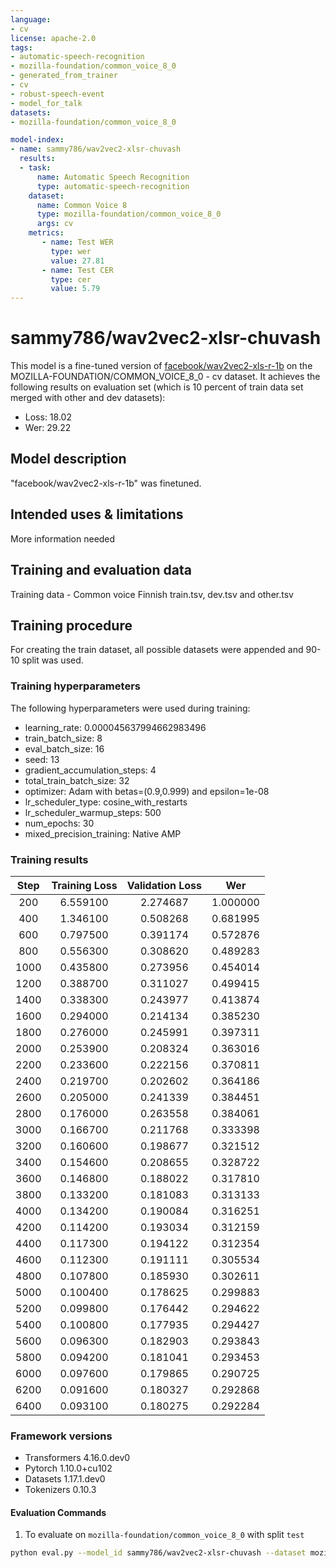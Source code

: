 ```yaml
---
language:
- cv
license: apache-2.0
tags:
- automatic-speech-recognition
- mozilla-foundation/common_voice_8_0
- generated_from_trainer
- cv
- robust-speech-event
- model_for_talk
datasets:
- mozilla-foundation/common_voice_8_0

model-index:
- name: sammy786/wav2vec2-xlsr-chuvash
  results:
  - task: 
      name: Automatic Speech Recognition 
      type: automatic-speech-recognition
    dataset:
      name: Common Voice 8
      type: mozilla-foundation/common_voice_8_0
      args: cv
    metrics:
       - name: Test WER
         type: wer
         value: 27.81
       - name: Test CER
         type: cer
         value: 5.79
---
```

# sammy786/wav2vec2-xlsr-chuvash

This model is a fine-tuned version of [facebook/wav2vec2-xls-r-1b](https://huggingface.co/facebook/wav2vec2-xls-r-1b) on the MOZILLA-FOUNDATION/COMMON_VOICE_8_0 - cv dataset.
It achieves the following results on evaluation set (which is 10 percent of train data set merged with other and dev datasets):
- Loss: 18.02
- Wer: 29.22

## Model description
"facebook/wav2vec2-xls-r-1b" was finetuned.

## Intended uses & limitations
More information needed
## Training and evaluation data
Training data - 
Common voice Finnish train.tsv, dev.tsv and other.tsv

## Training procedure
For creating the train dataset, all possible datasets were appended and 90-10 split was used. 

### Training hyperparameters

The following hyperparameters were used during training:

- learning_rate: 0.000045637994662983496
- train_batch_size: 8
- eval_batch_size: 16
- seed: 13
- gradient_accumulation_steps: 4
- total_train_batch_size: 32
- optimizer: Adam with betas=(0.9,0.999) and epsilon=1e-08
- lr_scheduler_type: cosine_with_restarts
- lr_scheduler_warmup_steps: 500
- num_epochs: 30
- mixed_precision_training: Native AMP


### Training results


| Step | Training Loss | Validation Loss | Wer      |
|:----:|:-------------:|:---------------:|:--------:|
| 200  | 6.559100      | 2.274687        | 1.000000 |
| 400  | 1.346100      | 0.508268        | 0.681995 |
| 600  | 0.797500      | 0.391174        | 0.572876 |
| 800  | 0.556300      | 0.308620        | 0.489283 |
| 1000 | 0.435800      | 0.273956        | 0.454014 |
| 1200 | 0.388700      | 0.311027        | 0.499415 |
| 1400 | 0.338300      | 0.243977        | 0.413874 |
| 1600 | 0.294000      | 0.214134        | 0.385230 |
| 1800 | 0.276000      | 0.245991        | 0.397311 |
| 2000 | 0.253900      | 0.208324        | 0.363016 |
| 2200 | 0.233600      | 0.222156        | 0.370811 |
| 2400 | 0.219700      | 0.202602        | 0.364186 |
| 2600 | 0.205000      | 0.241339        | 0.384451 |
| 2800 | 0.176000      | 0.263558        | 0.384061 |
| 3000 | 0.166700      | 0.211768        | 0.333398 |
| 3200 | 0.160600      | 0.198677        | 0.321512 |
| 3400 | 0.154600      | 0.208655        | 0.328722 |
| 3600 | 0.146800      | 0.188022        | 0.317810 |
| 3800 | 0.133200      | 0.181083        | 0.313133 |
| 4000 | 0.134200      | 0.190084        | 0.316251 |
| 4200 | 0.114200      | 0.193034        | 0.312159 |
| 4400 | 0.117300      | 0.194122        | 0.312354 |
| 4600 | 0.112300      | 0.191111        | 0.305534 |
| 4800 | 0.107800      | 0.185930        | 0.302611 |
| 5000 | 0.100400      | 0.178625        | 0.299883 |
| 5200 | 0.099800      | 0.176442        | 0.294622 |
| 5400 | 0.100800      | 0.177935        | 0.294427 |
| 5600 | 0.096300      | 0.182903        | 0.293843 |
| 5800 | 0.094200      | 0.181041        | 0.293453 |
| 6000 | 0.097600      | 0.179865        | 0.290725 |
| 6200 | 0.091600      | 0.180327        | 0.292868 |
| 6400 | 0.093100      | 0.180275        | 0.292284 |


### Framework versions
- Transformers 4.16.0.dev0
- Pytorch 1.10.0+cu102
- Datasets 1.17.1.dev0
- Tokenizers 0.10.3

#### Evaluation Commands

1. To evaluate on `mozilla-foundation/common_voice_8_0` with split `test`

```bash
python eval.py --model_id sammy786/wav2vec2-xlsr-chuvash --dataset mozilla-foundation/common_voice_8_0 --config cv --split test
```